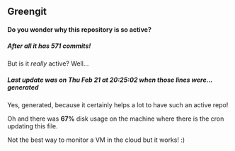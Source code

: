 ## Greengit

#### Do you wonder why this repository is so active?

##### After all it has 571 commits!

But is it *really* active? Well...

##### Last update was on Thu Feb 21 at 20:25:02 when those lines were... generated

Yes, generated, because it certainly helps a lot to have such an active repo!

Oh and there was **67%** disk usage on the machine
where there is the cron updating this file.

Not the best way to monitor a VM in the cloud but it works! :)
